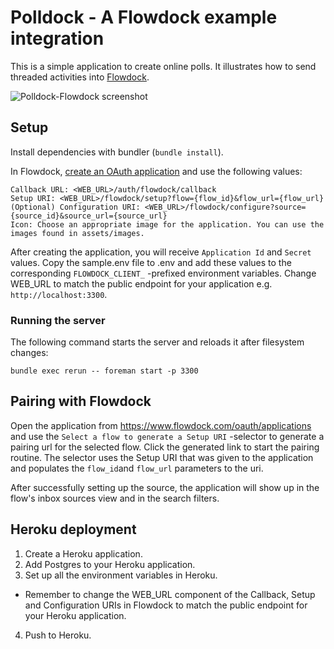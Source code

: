 # Polldock - A Flowdock example integration

This is a simple application to create online polls. It illustrates how to send threaded activities into [Flowdock](https://www.flowdock.com/).

![Polldock-Flowdock screenshot](https://raw.githubusercontent.com/flowdock/flowdock-example-integration/master/assets/images/screenshot.png)

## Setup

Install dependencies with bundler (`bundle install`).

In Flowdock, [create an OAuth application](https://www.flowdock.com/oauth/applications/) and use the following values:

    Callback URL: <WEB_URL>/auth/flowdock/callback
    Setup URI: <WEB_URL>/flowdock/setup?flow={flow_id}&flow_url={flow_url}
    (Optional) Configuration URI: <WEB_URL>/flowdock/configure?source={source_id}&source_url={source_url}
    Icon: Choose an appropriate image for the application. You can use the images found in assets/images.

After creating the application, you will receive `Application Id` and `Secret` values. Copy the sample.env file to .env and add these values to the corresponding `FLOWDOCK_CLIENT_` -prefixed environment variables. Change WEB_URL to match the public endpoint for your application e.g. `http://localhost:3300`.

### Running the server

The following command starts the server and reloads it after filesystem changes:

    bundle exec rerun -- foreman start -p 3300

## Pairing with Flowdock

Open the application from https://www.flowdock.com/oauth/applications and use the `Select a flow to generate a Setup URI` -selector to generate a pairing url for the selected flow. Click the generated link to start the pairing routine. The selector uses the Setup URI that was given to the application and populates the `flow_id`and `flow_url` parameters to the uri.

After successfully setting up the source, the application will show up in the flow's inbox sources view and in the search filters.

## Heroku deployment

1. Create a Heroku application.
2. Add Postgres to your Heroku application.
3. Set up all the environment variables in Heroku.
  - Remember to change the WEB_URL component of the Callback, Setup and Configuration URIs in Flowdock to match the public endpoint for your Heroku application.
4. Push to Heroku.
